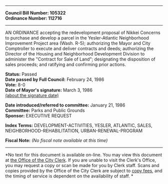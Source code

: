 * * * * *  
  
**Council Bill Number: [](#h0)[](#h2)105322**   
**Ordinance Number: 112716**  
  
* * * * *  
  
AN ORDINANCE accepting the redevelopment proposal of Nikkei Concerns to purchase and develop a parcel in the Yesler-Atlantic Neighborhood Improvement Project area (Wash. R-5); authorizing the Mayor and City Comptroller to execute and deliver contracts and deeds; authorizing the Director of the Housing and Neighborhood Development Division to administer the "Contract for Sale of Land"; designating the disposition of sales proceeds; and ratifying and confirming prior actions.  
  
**Status:** Passed   
**Date passed by Full Council:** February 24, 1986   
**Vote:** 8-0   
**Date of Mayor's signature:** March 3, 1986   
[(about the signature date)](/~public/approvaldate.htm)   
  
  
**Date introduced/referred to committee:** January 21, 1986   
**Committee:** Parks and Public Grounds   
**Sponsor:** EXECUTIVE REQUEST   
  
**Index Terms:** DEVELOPMENT-ACTIVITIES, YESLER, ATLANTIC, SALES, NEIGHBORHOOD-REHABILITATION, URBAN-RENEWAL-PROGRAM  
  
**Fiscal Note:** *(No fiscal note available at this time)*  
  
* * * * *  
  
*No text for this document is available on-line. You may view this document at [the Office of the City Clerk](http://www.seattle.gov/leg/clerk/contactUs.htm). If you are unable to visit the Clerk's Office, you may request a copy or scan be made for you by Clerk staff. Scans and copies provided by the Office of the City Clerk are subject to [copy fees](http://clerk.seattle.gov/~public/clerkfees.htm), and the timing of service is dependent on the availability of staff. *  
  
  
